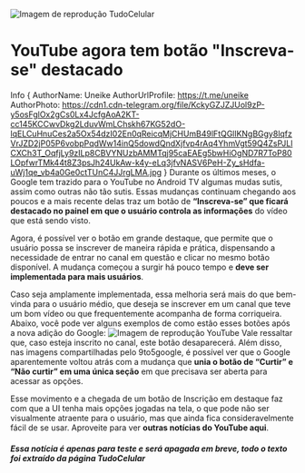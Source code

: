 ![Imagem de reprodução TudoCelular](https://t2.tudocdn.net/718102?w=721&h=432)
# YouTube agora tem botão "Inscreva-se" destacado
Info { AuthorName: Uneike AuthorUrlProfile: https://t.me/uneike AuthorPhoto: https://cdn1.cdn-telegram.org/file/KckyGZJZJUol9zP-y5osFglOx2gCs0Lx4JcfgAoA2KT-cc145KCCwvDkg2LduvWmLChskh67KG52dO-lqELCuHnuCes2a5Ox54dzI02En0qReicqMjCHUmB49lFtQGllKNgBGgy8lqfzVrJZD2jP05P6vobpPqdWw14inQ5dowdQndXjfvp4rAq4YhmVgt59Q4ZsPJLlCXCh3T_OqfjLy9zILp8CBVYNUzbAMMTqj95caEAEg5bwHiOgND7R7ToP80LOpfwrTMk44t8Z3psJh24UkAw-k4y-eLq3jfvNASV6PeH-Zy_sHdfa-uWj1qe_vb4a0Ge0ctTUnC4JJrgLMA.jpg }
Durante os últimos meses, o Google tem trazido para o YouTube no Android TV algumas mudas sutis, assim como outras não tão sutis. Essas mudanças continuam chegando aos poucos e a mais recente delas traz um botão de **“Inscreva-se” que ficará destacado no painel em que o usuário controla as informações** do vídeo que está sendo visto.

Agora, é possível ver o botão em grande destaque, que permite que o usuário possa se inscrever de maneira rápida e prática, dispensando a necessidade de entrar no canal em questão e clicar no mesmo botão disponível. A mudança começou a surgir há pouco tempo e **deve ser implementada para mais usuários**.

Caso seja amplamente implementada, essa melhoria será mais do que bem-vinda para o usuário médio, que deseja se inscrever em um canal que teve um bom vídeo ou que frequentemente acompanha de forma corriqueira. Abaixo, você pode ver alguns exemplos de como estão esses botões após a nova adição do Google:
![Imagem de reprodução YouTube](https://t2.tudocdn.net/733828?w=1000&fit=clip)
Vale ressaltar que, caso esteja inscrito no canal, este botão desaparecerá. Além disso, nas imagens compartilhadas pelo 9to5google, é possível ver que o Google aparentemente voltou atrás com a mudança que **unia o botão de “Curtir” e “Não curtir” em uma única seção** em que precisava ser aberta para acessar as opções.

Esse movimento e a chegada de um botão de Inscrição em destaque faz com que a UI tenha mais opções jogadas na tela, o que pode não ser visualmente atraente para o usuário, mas que ainda fica consideravelmente fácil de se usar. Aproveite para ver **outras notícias do YouTube aqui**.

##### Essa notícia é apenas para teste e será apagada em breve, todo o texto foi extraído da página TudoCelular
